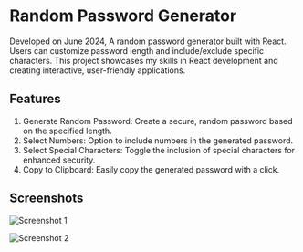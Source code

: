 # Random Password Generator

Developed on June 2024, A random password generator built with React. Users can customize password length and include/exclude specific characters. This project showcases my skills in React development and creating interactive, user-friendly applications.

## Features

1. Generate Random Password: Create a secure, random password based on the specified length.
2. Select Numbers: Option to include numbers in the generated password.
3. Select Special Characters: Toggle the inclusion of special characters for enhanced security.
4. Copy to Clipboard: Easily copy the generated password with a click.

## Screenshots

![Screenshot 1](https://github.com/user-attachments/assets/646e7ec0-e26d-4db3-9528-db1394fefbed)

![Screenshot 2](https://github.com/user-attachments/assets/6f8a3556-b673-453f-b462-bf30ee05be2f)
